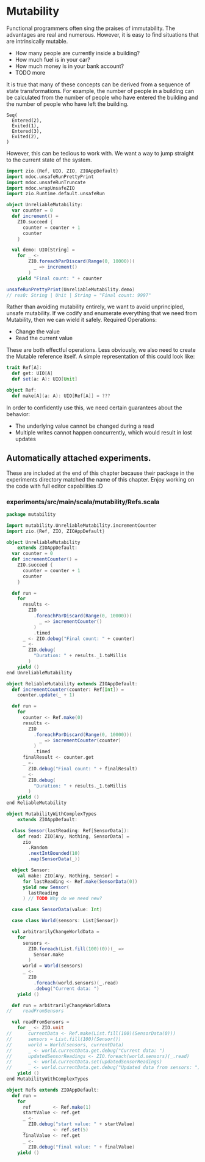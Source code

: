 # Mutability

Functional programmers often sing the praises of immutability.
The advantages are real and numerous.
However, it is easy to find situations that are intrinsically mutable.

- How many people are currently inside a building?
- How much fuel is in your car?
- How much money is in your bank account?
- TODO more

It is true that many of these concepts can be derived from a sequence of state transformations.
For example, the number of people in a building can be calculated from the number of people who have entered the building and the number of people who have left the building.

```
Seq(
  Entered(2),
  Exited(1),
  Entered(3),
  Exited(2),
)
```
However, this can be tedious to work with.
We want a way to jump straight to the current state of the system.
    

```scala
import zio.{Ref, UIO, ZIO, ZIOAppDefault}
import mdoc.unsafeRunPrettyPrint
import mdoc.unsafeRunTruncate
import mdoc.wrapUnsafeZIO
import zio.Runtime.default.unsafeRun

object UnreliableMutability:
  var counter = 0
  def increment() =
    ZIO.succeed {
      counter = counter + 1
      counter
    }

  val demo: UIO[String] =
    for _ <-
        ZIO.foreachParDiscard(Range(0, 10000))(
          _ => increment()
        )
    yield "Final count: " + counter

unsafeRunPrettyPrint(UnreliableMutability.demo)
// res0: String | Unit | String = "Final count: 9997"
```

Rather than avoiding mutability entirely, we want to avoid unprincipled, unsafe mutability.
If we codify and enumerate everything that we need from Mutability, then we can wield it safely.
Required Operations:

- Change the value
- Read the current value

These are both effectful operations.
Less obviously, we also need to create the Mutable reference itself.
A simple representation of this could look like:

```scala
trait Ref[A]:
  def get: UIO[A]
  def set(a: A): UIO[Unit]

object Ref:
  def make[A](a: A): UIO[Ref[A]] = ???
```

In order to confidently use this, we need certain guarantees about the behavior:

- The underlying value cannot be changed during a read
- Multiple writes cannot happen concurrently, which would result in lost updates


## Automatically attached experiments.
 These are included at the end of this
 chapter because their package in the
 experiments directory matched the name
 of this chapter. Enjoy working on the
 code with full editor capabilities :D

 

### experiments/src/main/scala/mutability/Refs.scala
```scala
package mutability

import mutability.UnreliableMutability.incrementCounter
import zio.{Ref, ZIO, ZIOAppDefault}

object UnreliableMutability
    extends ZIOAppDefault:
  var counter = 0
  def incrementCounter() =
    ZIO.succeed {
      counter = counter + 1
      counter
    }

  def run =
    for
      results <-
        ZIO
          .foreachParDiscard(Range(0, 10000))(
            _ => incrementCounter()
          )
          .timed
      _ <- ZIO.debug("Final count: " + counter)
      _ <-
        ZIO.debug(
          "Duration: " + results._1.toMillis
        )
    yield ()
end UnreliableMutability

object ReliableMutability extends ZIOAppDefault:
  def incrementCounter(counter: Ref[Int]) =
    counter.update(_ + 1)

  def run =
    for
      counter <- Ref.make(0)
      results <-
        ZIO
          .foreachParDiscard(Range(0, 10000))(
            _ => incrementCounter(counter)
          )
          .timed
      finalResult <- counter.get
      _ <-
        ZIO.debug("Final count: " + finalResult)
      _ <-
        ZIO.debug(
          "Duration: " + results._1.toMillis
        )
    yield ()
end ReliableMutability

object MutabilityWithComplexTypes
    extends ZIOAppDefault:

  class Sensor(lastReading: Ref[SensorData]):
    def read: ZIO[Any, Nothing, SensorData] =
      zio
        .Random
        .nextIntBounded(10)
        .map(SensorData(_))

  object Sensor:
    val make: ZIO[Any, Nothing, Sensor] =
      for lastReading <- Ref.make(SensorData(0))
      yield new Sensor(
        lastReading
      ) // TODO Why do we need new?

  case class SensorData(value: Int)

  case class World(sensors: List[Sensor])

  val arbitrarilyChangeWorldData =
    for
      sensors <-
        ZIO.foreach(List.fill(100)(0))(_ =>
          Sensor.make
        )
      world = World(sensors)
      _ <-
        ZIO
          .foreach(world.sensors)(_.read)
          .debug("Current data: ")
    yield ()

  def run = arbitrarilyChangeWorldData
//    readFromSensors

  val readFromSensors =
    for _ <- ZIO.unit
//      currentData <- Ref.make(List.fill(100)(SensorData(0)))
//      sensors = List.fill(100)(Sensor())
//      world = World(sensors, currentData)
//      _ <- world.currentData.get.debug("Current data: ")
//      updatedSensorReadings <- ZIO.foreach(world.sensors)(_.read)
//      _ <- world.currentData.set(updatedSensorReadings)
//      _ <- world.currentData.get.debug("Updated data from sensors: ")
    yield ()
end MutabilityWithComplexTypes

object Refs extends ZIOAppDefault:
  def run =
    for
      ref        <- Ref.make(1)
      startValue <- ref.get
      _ <-
        ZIO.debug("start value: " + startValue)
      _          <- ref.set(5)
      finalValue <- ref.get
      _ <-
        ZIO.debug("final value: " + finalValue)
    yield ()

```

            